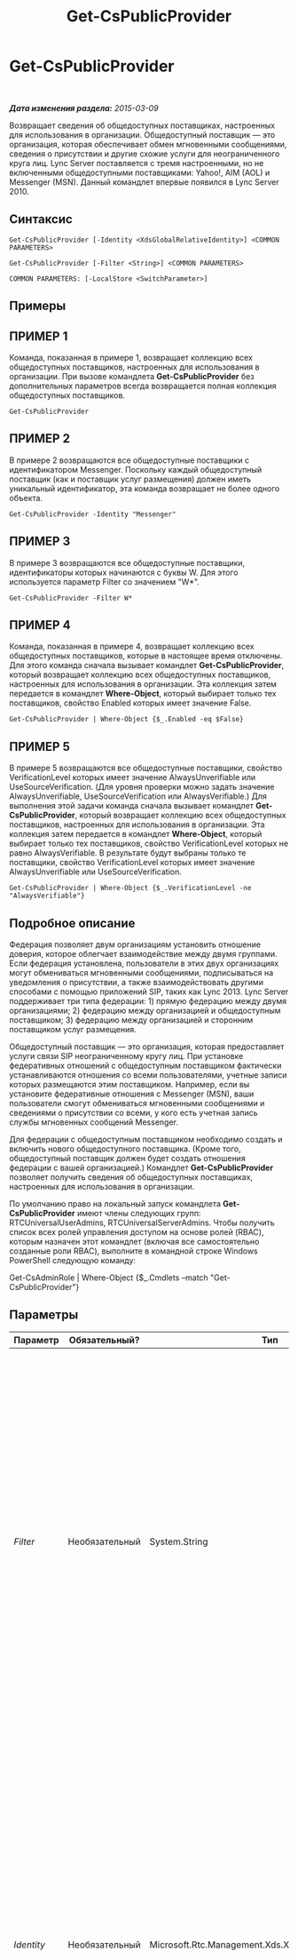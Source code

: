 ﻿---
title: Get-CsPublicProvider
TOCTitle: Get-CsPublicProvider
ms:assetid: c122505d-7209-4dcb-a888-5c73f58fa68a
ms:mtpsurl: https://technet.microsoft.com/ru-ru/library/Gg412945(v=OCS.15)
ms:contentKeyID: 49311045
ms.date: 05/19/2016
mtps_version: v=OCS.15
ms.translationtype: HT
---

# Get-CsPublicProvider

 

_**Дата изменения раздела:** 2015-03-09_

Возвращает сведения об общедоступных поставщиках, настроенных для использования в организации. Общедоступный поставщик — это организация, которая обеспечивает обмен мгновенными сообщениями, сведения о присутствии и другие схожие услуги для неограниченного круга лиц. Lync Server поставляется с тремя настроенными, но не включенными общедоступными поставщиками: Yahoo\!, AIM (AOL) и Messenger (MSN). Данный командлет впервые появился в Lync Server 2010.

## Синтаксис

    Get-CsPublicProvider [-Identity <XdsGlobalRelativeIdentity>] <COMMON PARAMETERS>

    Get-CsPublicProvider [-Filter <String>] <COMMON PARAMETERS>

    COMMON PARAMETERS: [-LocalStore <SwitchParameter>]

## Примеры

## ПРИМЕР 1

Команда, показанная в примере 1, возвращает коллекцию всех общедоступных поставщиков, настроенных для использования в организации. При вызове командлета **Get-CsPublicProvider** без дополнительных параметров всегда возвращается полная коллекция общедоступных поставщиков.

    Get-CsPublicProvider

## ПРИМЕР 2

В примере 2 возвращаются все общедоступные поставщики с идентификатором Messenger. Поскольку каждый общедоступный поставщик (как и поставщик услуг размещения) должен иметь уникальный идентификатор, эта команда возвращает не более одного объекта.

    Get-CsPublicProvider -Identity "Messenger"

## ПРИМЕР 3

В примере 3 возвращаются все общедоступные поставщики, идентификаторы которых начинаются с буквы W. Для этого используется параметр Filter со значением "W\*".

    Get-CsPublicProvider -Filter W*

## ПРИМЕР 4

Команда, показанная в примере 4, возвращает коллекцию всех общедоступных поставщиков, которые в настоящее время отключены. Для этого команда сначала вызывает командлет **Get-CsPublicProvider**, который возвращает коллекцию всех общедоступных поставщиков, настроенных для использования в организации. Эта коллекция затем передается в командлет **Where-Object**, который выбирает только тех поставщиков, свойство Enabled которых имеет значение False.

    Get-CsPublicProvider | Where-Object {$_.Enabled -eq $False}

## ПРИМЕР 5

В примере 5 возвращаются все общедоступные поставщики, свойство VerificationLevel которых имеет значение AlwaysUnverifiable или UseSourceVerification. (Для уровня проверки можно задать значение AlwaysUnverifiable, UseSourceVerification или AlwaysVerifiable.) Для выполнения этой задачи команда сначала вызывает командлет **Get-CsPublicProvider**, который возвращает коллекцию всех общедоступных поставщиков, настроенных для использования в организации. Эта коллекция затем передается в командлет **Where-Object**, который выбирает только тех поставщиков, свойство VerificationLevel которых не равно AlwaysVerifiable. В результате будут выбраны только те поставщики, свойство VerificationLevel которых имеет значение AlwaysUnverifiable или UseSourceVerification.

    Get-CsPublicProvider | Where-Object {$_.VerificationLevel -ne "AlwaysVerifiable"}

## Подробное описание

Федерация позволяет двум организациям установить отношение доверия, которое облегчает взаимодействие между двумя группами. Если федерация установлена, пользователи в этих двух организациях могут обмениваться мгновенными сообщениями, подписываться на уведомления о присутствии, а также взаимодействовать другими способами с помощью приложений SIP, таких как Lync 2013. Lync Server поддерживает три типа федерации: 1) прямую федерацию между двумя организациями; 2) федерацию между организацией и общедоступным поставщиком; 3) федерацию между организацией и сторонним поставщиком услуг размещения.

Общедоступный поставщик — это организация, которая предоставляет услуги связи SIP неограниченному кругу лиц. При установке федеративных отношений с общедоступным поставщиком фактически устанавливаются отношения со всеми пользователями, учетные записи которых размещаются этим поставщиком. Например, если вы установите федеративные отношения с Messenger (MSN), ваши пользователи смогут обмениваться мгновенными сообщениями и сведениями о присутствии со всеми, у кого есть учетная запись службы мгновенных сообщений Messenger.

Для федерации с общедоступным поставщиком необходимо создать и включить нового общедоступного поставщика. (Кроме того, общедоступный поставщик должен будет создать отношения федерации с вашей организацией.) Командлет **Get-CsPublicProvider** позволяет получить сведения об общедоступных поставщиках, настроенных для использования в организации.

По умолчанию право на локальный запуск командлета **Get-CsPublicProvider** имеют члены следующих групп: RTCUniversalUserAdmins, RTCUniversalServerAdmins. Чтобы получить список всех ролей управления доступом на основе ролей (RBAC), которым назначен этот командлет (включая все самостоятельно созданные роли RBAC), выполните в командной строке Windows PowerShell следующую команду:

Get-CsAdminRole | Where-Object {$\_.Cmdlets –match "Get-CsPublicProvider"}

## Параметры


<table>
<colgroup>
<col style="width: 25%" />
<col style="width: 25%" />
<col style="width: 25%" />
<col style="width: 25%" />
</colgroup>
<thead>
<tr class="header">
<th>Параметр</th>
<th>Обязательный?</th>
<th>Тип</th>
<th>Описание</th>
</tr>
</thead>
<tbody>
<tr class="odd">
<td><p><em>Filter</em></p></td>
<td><p>Необязательный</p></td>
<td><p>System.String</p></td>
<td><p>Позволяет использовать подстановочные знаки, чтобы вернуть одного или нескольких общедоступных поставщиков. Например, чтобы вернуть коллекцию всех общедоступных поставщиков, идентификаторы которых начинаются с буквы Y, используйте следующий синтаксис: -Filter &quot;Y*&quot;. Чтобы вернуть коллекцию всех общедоступных поставщиков, идентификаторы которых содержат строку &quot;Windows&quot;, используйте следующий синтаксис: -Filter &quot;*Windows*&quot;.</p></td>
</tr>
<tr class="even">
<td><p><em>Identity</em></p></td>
<td><p>Необязательный</p></td>
<td><p>Microsoft.Rtc.Management.Xds.XdsGlobalRelativeIdentity</p></td>
<td><p>Уникальный идентификатор общедоступного поставщика, сведения о котором необходимо вернуть. Идентификатор обычно представляет собой имя веб-сайта, на котором предоставляются веб-службы (например, Yahoo!, AOL, MSN и т. д.).</p>
<p>При указании идентификатора нельзя использовать подстановочные знаки. Чтобы вернуть одного или нескольких общедоступных поставщиков с помощью подстановочных знаков, воспользуйтесь параметром Filter.</p></td>
</tr>
<tr class="odd">
<td><p><em>LocalStore</em></p></td>
<td><p>Необязательный</p></td>
<td><p>System.Management.Automation.SwitchParameter</p></td>
<td><p>Данные общедоступных поставщиков извлекаются из локальной реплики центрального хранилища управления, а не из самого центрального хранилища управления.</p></td>
</tr>
</tbody>
</table>


## Типы входных данных

Нет. Командлет **Get-CsPublicProvider** не принимает входные данные из конвейера.

## Типы возвращаемых данных

Возвращает экземпляры объекта Microsoft.Rtc.Management.WritableConfig.Settings.Edge.DisplayPublicProvider.

## См. также

#### Другие ресурсы

[Disable-CsPublicProvider](disable-cspublicprovider.md)  
[Enable-CsPublicProvider](enable-cspublicprovider.md)  
[New-CsPublicProvider](new-cspublicprovider.md)  
[Remove-CsPublicProvider](remove-cspublicprovider.md)  
[Set-CsPublicProvider](set-cspublicprovider.md)

